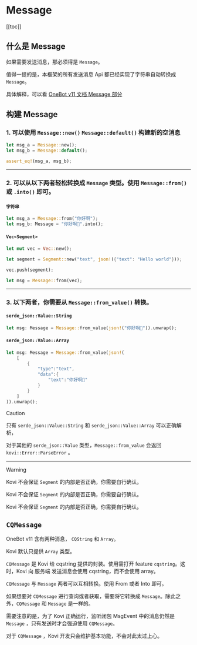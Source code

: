 # Message

[[toc]]

## 什么是 Message

如果需要发送消息，那必须得是 `Message`。

值得一提的是，本框架的所有发送消息 Api 都已经实现了字符串自动转换成 `Message`。

具体解释，可以看 [OneBot v11 文档 Message 部分](https://github.com/botuniverse/onebot-11/blob/master/message/README.md)

## 构建 Message


### 1. 可以使用 `Message::new()` `Message::default()` 构建新的空消息

```rust
let msg_a = Message::new();
let msg_b = Message::default();

assert_eq!(msg_a, msg_b);
```

***

### 2. 可以从以下两者轻松转换成 `Message` 类型。使用 `Message::from()` 或 `.into()` 即可。

#### `字符串`

```rust
let msg_a = Message::from("你好啊");
let msg_b: Message = "你好啊👋".into();
```

#### `Vec<Segment>`

```rust
let mut vec = Vec::new();

let segment = Segment::new("text", json!({"text": "Hello world"}));

vec.push(segment);

let msg = Message::from(vec);
```

***

### 3. 以下两者，你需要从 `Message::from_value()` 转换。

#### `serde_json::Value::String`

```rust
let msg: Message = Message::from_value(json!("你好啊👋")).unwrap();
```

#### `serde_json::Value::Array`

```rust
let msg: Message = Message::from_value(json!(
    [
        {
            "type":"text",
            "data":{
                "text":"你好啊👋"
            }
        }
    ]
)).unwrap();
```

> [!CAUTION]
>
> 只有 `serde_json::Value::String` 和 `serde_json::Value::Array` 可以正确解析，
>
> 对于其他的 `serde_json::Value` 类型，`Message::from_value` 会返回 `kovi::Error::ParseError` 。

***

> [!WARNING]
>  Kovi 不会保证 `Segment` 的内部是否正确，你需要自行确认。
>
>  Kovi 不会保证 `Segment` 的内部是否正确，你需要自行确认。
>
>  Kovi 不会保证 `Segment` 的内部是否正确，你需要自行确认。


## `CQMessage`

OneBot v11 含有两种消息， `CQString` 和 `Array`。

Kovi 默认只提供 `Array` 类型。

`CQMessage` 是 Kovi 给 cqstring 提供的封装。使用需打开 feature `cqstring`。这时，Kovi 向 服务端 发送消息会使用 cqstring，而不会使用 array。

`CQMessage` 与 `Message` 两者可以互相转换。使用 From 或者 Into 即可。

如果想要对 `CQMessage` 进行查询或者获取，需要将它转换成 `Message`。除此之外，`CQMessage` 和 `Message` 是一样的。

需要注意的是，为了 Kovi 正确运行，监听闭包 MsgEvent 中的消息仍然是 `Message` ，只有发送时才会强迫使用 `CQMessage`。

对于 `CQMessage` ，Kovi 开发只会维护基本功能，不会对此太过上心。
